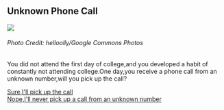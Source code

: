 ## Unknown Phone Call  
![](https://pixabay.com/static/uploads/photo/2014/11/05/17/07/iphone-518101_960_720.jpg)
###### Photo Credit: helloolly/Google Commons Photos  
You did not attend the first day of college,and you developed a habit of constantly not attending college.One day,you receive a phone call from an unknown number,will you pick up the call?

[Sure,I'll pick up the call](pickup.md)  
[Nope,I'll never pick up a call from an unknown number](dropout.md)  